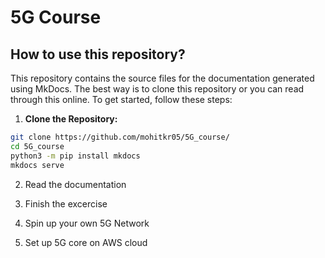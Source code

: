 # 5G Course


## How to use this repository?

This repository contains the source files for the documentation generated using MkDocs. The best way is to clone this repository or you can read through this online.
To get started, follow these steps:

1. **Clone the Repository:**
   
```bash
git clone https://github.com/mohitkr05/5G_course/
cd 5G_course
python3 -m pip install mkdocs
mkdocs serve   
```

2. Read the documentation

3. Finish the excercise

4. Spin up your own 5G Network


5. Set up 5G core on AWS cloud 
